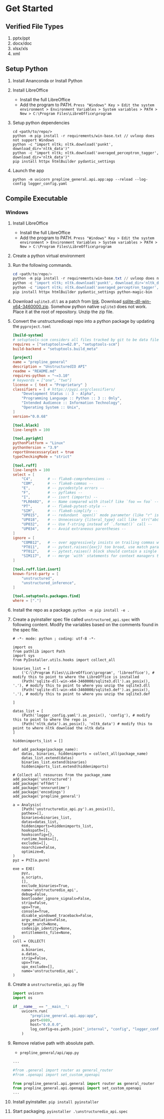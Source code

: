 # Get Started

## Verified File Types

1. pptx/ppt
2. docx/doc
3. xlsx/xls
4. xml

## Setup Python

1. Install Ananconda or Install Python

2. Install LibreOffice

    - Install the full LibreOffice
    - Add the program to PATH. `Press "Windows" Key > Edit the system environment > Environment Variables > System variables > PATH > New > C:\Program Files\LibreOffice\program`

3. Setup python dependencies

    ```
    cd <path/to/repo/>
    python -m pip install -r requirements/win-base.txt // uvloop does not support Windows
    python -c "import nltk; nltk.download('punkt', download_dir='nltk_data')"
    python -c "import nltk; nltk.download('averaged_perceptron_tagger', download_dir='nltk_data')"
    pip install httpx htmlBuilder pydantic_settings
    ```

4. Launch the app
    ```
    python -m uvicorn prepline_general.api.app:app --reload --log-config logger_config.yaml
    ```

## Compile Executable

### Windows

1. Install LibreOffice
    - Install the full LibreOffice
    - Add the program to PATH. `Press "Windows" Key > Edit the system environment > Environment Variables > System variables > PATH > New > C:\Program Files\LibreOffice\program`
2. Create a python virtual environment
3. Run the following commands.
    ```powershell
    cd <path/to/repo/>
    python -m pip install -r requirements/win-base.txt // uvloop does not support Windows
    python -c "import nltk; nltk.download('punkt', download_dir='nltk_data')"
    python -c "import nltk; nltk.download('averaged_perceptron_tagger', download_dir='nltk_data')"
    pip install httpx htmlBuilder pydantic_settings python-magic-bin
    ```
4. Download `sqlite3.dll` as a patch from [link](https://www.sqlite.org/download.html). Download [sqlite-dll-win-x64-3460000.zip](https://www.sqlite.org/2024/sqlite-dll-win-x64-3460000.zip). Somehow python native `sqlite3` does not work. Place it at the root of repository. Unzip the zip file.
5. Convert the unstructuredioapi repo into a python package by updating the `pyproject.toml`
    ```pyproject.toml
    [build-system]
    # setuptools-scm considers all files tracked by git to be data files
    requires = ["setuptools>=62.0", "setuptools-scm"]
    build-backend = "setuptools.build_meta"

    [project]
    name = "prepline_general"
    description = "UnstructuredIO API"
    readme = "README.md"
    requires-python = "~=3.10"
    # keywords = ["one", "two"]
    license = { text = "Proprietary" }
    classifiers = [ # https://pypi.org/classifiers/
        "Development Status :: 3 - Alpha",
        "Programming Language :: Python :: 3 :: Only",
        "Intended Audience :: Information Technology",
        "Operating System :: Unix",
    ]
    version="0.0.68"

    [tool.black]
    line-length = 100

    [tool.pyright]
    pythonPlatform = "Linux"
    pythonVersion = "3.9"
    reportUnnecessaryCast = true
    typeCheckingMode = "strict"

    [tool.ruff]
    line-length = 100
    select = [
        "C4",       # -- flake8-comprehensions --
        "COM",      # -- flake8-commas --
        "E",        # -- pycodestyle errors --
        "F",        # -- pyflakes --
        "I",        # -- isort (imports) --
        "PLR0402",  # -- Name compared with itself like `foo == foo` --
        "PT",       # -- flake8-pytest-style --
        "SIM",      # -- flake8-simplify --
        "UP015",    # -- redundant `open()` mode parameter (like "r" is default) --
        "UP018",    # -- Unnecessary {literal_type} call like `str("abc")`. (rewrite as a literal) --
        "UP032",    # -- Use f-string instead of `.format()` call --
        "UP034",    # -- Avoid extraneous parentheses --
    ]
    ignore = [
        "COM812",   # -- over aggressively insists on trailing commas where not desireable --
        "PT011",    # -- pytest.raises({exc}) too broad, use match param or more specific exception --
        "PT012",    # -- pytest.raises() block should contain a single simple statement --
        "SIM117",   # -- merge `with` statements for context managers that have same scope --
    ]

    [tool.ruff.lint.isort]
    known-first-party = [
        "unstructured",
        "unstructured_inference",
    ]

    [tool.setuptools.packages.find]
    where = ["."]
    ```
6. Install the repo as a package. `python -m pip install -e . `
7. Create a pyinstaller spec file called `unstructured_api.spec` with following content. Modify the variables based on the comments found in the spec file.

    ```unstructuredio_api.spec
    # -*- mode: python ; coding: utf-8 -*-

    import os
    from pathlib import Path
    import sys
    from PyInstaller.utils.hooks import collect_all

    binaries_list = [
        ('C:\\Program Files\\LibreOffice\\program', 'libreoffice'), # modify this to point to where the LibreOffice is installed
        (Path('sqlite-dll-win-x64-3460000/sqlite3.dll').as_posix(), '.'), # modify this to point to where you unzip the sqlite3.dll
        (Path('sqlite-dll-win-x64-3460000/sqlite3.def').as_posix(), '.'), # modify this to point to where you unzip the sqlite3.def

    ]

    datas_list = [
        (Path('logger_config.yaml').as_posix(), 'config'), # modify this to point to where the repo is
        (Path('nltk_data').as_posix(), 'nltk_data') # modify this to point to where nltk download the nltk data
    ]

    hiddenimports_list = []

    def add_package(package_name):
        datas, binaries, hiddenimports = collect_all(package_name)
        datas_list.extend(datas)
        binaries_list.extend(binaries)
        hiddenimports_list.extend(hiddenimports)

    # Collect all resources from the package_name
    add_package('unstructured')
    add_package('effdet')
    add_package('onnxruntime')
    add_package('encodings')
    add_package('prepline_general')

    a = Analysis(
        [Path('unstructuredio_api.py').as_posix()],
        pathex=[],
        binaries=binaries_list,
        datas=datas_list,
        hiddenimports=hiddenimports_list,
        hookspath=[],
        hooksconfig={},
        runtime_hooks=[],
        excludes=[],
        noarchive=False,
        optimize=0,
    )
    pyz = PYZ(a.pure)

    exe = EXE(
        pyz,
        a.scripts,
        [],
        exclude_binaries=True,
        name='unstructuredio_api',
        debug=False,
        bootloader_ignore_signals=False,
        strip=False,
        upx=True,
        console=True,
        disable_windowed_traceback=False,
        argv_emulation=False,
        target_arch=None,
        codesign_identity=None,
        entitlements_file=None,
    )
    coll = COLLECT(
        exe,
        a.binaries,
        a.datas,
        strip=False,
        upx=True,
        upx_exclude=[],
        name='unstructuredio_api',
    )
    ```

8. Create a `unstructuredio_api.py` file

    ```python
    import uvicorn
    import os

    if __name__ == "__main__":
        uvicorn.run(
            "prepline_general.api.app:app",
            port=6989,
            host="0.0.0.0",
            log_config=os.path.join("_internal", "config", "logger_config.yaml")
        )
    ```

9. Remove relative path with absolute path.

    - `prepline_general/api/app.py`

    ```python
    ...

    #from .general import router as general_router
    #from .openapi import set_custom_openapi

    from prepline_general.api.general import router as general_router
    from prepline_general.api.openapi import set_custom_openapi
    ...
    ```

10. Install pyinstaller. `pip install pyinstaller`
11. Start packaging. `pyinstaller .\unstructuredio_api.spec`
